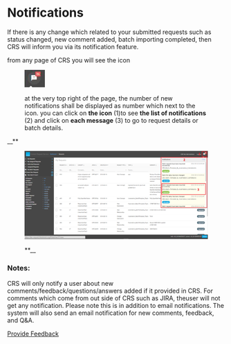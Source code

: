 # Notifications

If there is any change which related to your submitted requests such as status changed, new comment added, batch importing completed, then CRS will inform you via its notification feature.

from any page of CRS you will see the icon

<figure><img src="../../images/29953389.jpg" alt=""><figcaption><p>at the very top right of the page, the number of new notifications shall be displayed as number which next to the icon. you can click on <strong>the icon</strong> (1)to see <strong>the list of notifications</strong> (2) and click on <strong>each message</strong> (3) to go to request details or batch details.</p></figcaption></figure>

\_\_\*\*

<figure><img src="../../images/29953391.png" alt=""><figcaption><p>**__</p></figcaption></figure>

### Notes:

CRS will only notify a user about new comments/feedback/questions/answers added if it provided in CRS. For comments which come from out side of CRS such as JIRA, theuser will not get any notification. Please note this is in addition to email notifications. The system will also send an email notification for new comments, feedback, and Q\&A.






<a href="https://docs.google.com/forms/d/e/1FAIpQLScTmbZIf0UEQwYDkY27EEWBkaiYkHSbR0_9DmFrMLXoQLyL7Q/viewform?usp=pp_url&entry.1767247133=Content+Request+Guide&entry.670899847=Notifications" class="button primary">Provide Feedback</a>
